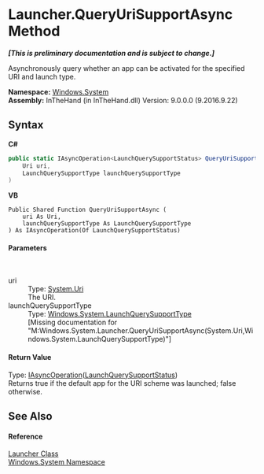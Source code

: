 # Launcher.QueryUriSupportAsync Method 
 _**\[This is preliminary documentation and is subject to change.\]**_

Asynchronously query whether an app can be activated for the specified URI and launch type.

**Namespace:**&nbsp;<a href="N_Windows_System">Windows.System</a><br />**Assembly:**&nbsp;InTheHand (in InTheHand.dll) Version: 9.0.0.0 (9.2016.9.22)

## Syntax

**C#**<br />
``` C#
public static IAsyncOperation<LaunchQuerySupportStatus> QueryUriSupportAsync(
	Uri uri,
	LaunchQuerySupportType launchQuerySupportType
)
```

**VB**<br />
``` VB
Public Shared Function QueryUriSupportAsync ( 
	uri As Uri,
	launchQuerySupportType As LaunchQuerySupportType
) As IAsyncOperation(Of LaunchQuerySupportStatus)
```


#### Parameters
&nbsp;<dl><dt>uri</dt><dd>Type: <a href="http://msdn2.microsoft.com/en-us/library/txt7706a" target="_blank">System.Uri</a><br />The URI.</dd><dt>launchQuerySupportType</dt><dd>Type: <a href="T_Windows_System_LaunchQuerySupportType">Windows.System.LaunchQuerySupportType</a><br />\[Missing <param name="launchQuerySupportType"/> documentation for "M:Windows.System.Launcher.QueryUriSupportAsync(System.Uri,Windows.System.LaunchQuerySupportType)"\]</dd></dl>

#### Return Value
Type: <a href="T_Windows_Foundation_IAsyncOperation_1">IAsyncOperation</a>(<a href="T_Windows_System_LaunchQuerySupportStatus">LaunchQuerySupportStatus</a>)<br />Returns true if the default app for the URI scheme was launched; false otherwise.

## See Also


#### Reference
<a href="T_Windows_System_Launcher">Launcher Class</a><br /><a href="N_Windows_System">Windows.System Namespace</a><br />